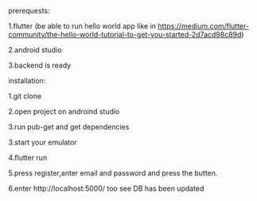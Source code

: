 prerequests:

1.flutter (be able to run hello world app like in https://medium.com/flutter-community/the-hello-world-tutorial-to-get-you-started-2d7acd98c89d)

2.android studio

3.backend is ready


installation:

1.git clone <ripo url>

2.open project on androind studio

3.run pub-get and get dependencies

3.start your emulator

4.flutter run

5.press register,anter email and password and press the butten.

6.enter http://localhost:5000/ too see DB has been updated
